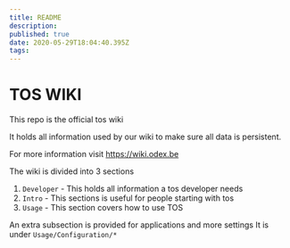 ```yaml
---
title: README
description: 
published: true
date: 2020-05-29T18:04:40.395Z
tags: 
---
```


# TOS WIKI

This repo is the official tos wiki

It holds all information used by our wiki to make sure all data is persistent.

For more information visit https://wiki.odex.be

The wiki is divided into 3 sections

1. `Developer` - This holds all information a tos developer needs
2. `Intro` -  This sections is useful for people starting with tos
3. `Usage` - This section covers how to use TOS

An extra subsection is provided for applications and more settings
It is under `Usage/Configuration/*` 
